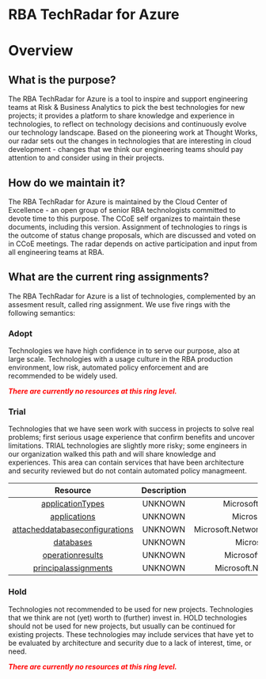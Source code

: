
RBA TechRadar for Azure
=======================

# Overview

## What is the purpose?


The RBA TechRadar for Azure is a tool to inspire and support engineering teams at Risk & Business Analytics to pick the best technologies for new projects; it provides a platform to share knowledge and experience in technologies, to reflect on technology decisions and continuously evolve our technology landscape.  Based on the pioneering work at Thought Works, our radar sets out the changes in technologies that are interesting in cloud development - changes that we think our engineering teams should pay attention to and consider using in their projects.
## How do we maintain it?


The RBA TechRadar for Azure is maintained by the Cloud Center of Excellence - an open group of senior RBA technologists committed to devote time to this purpose.  The CCoE self organizes to maintain these documents, including this version.  Assignment of technologies to rings is the outcome of status change proposals, which are discussed and voted on in CCoE meetings.  The radar depends on active participation and input from all engineering teams at RBA.
## What are the current ring assignments?


The RBA TechRadar for Azure is a list of technologies, complemented by an assesment result, called ring assignment.  We use five rings with the following semantics:
### Adopt


Technologies we have high confidence in to serve our purpose, also at large scale.  Technologies with a usage culture in the RBA production environment, low risk, automated policy enforcement and are recommended to be widely used.  
  
***<font color="red"> There are currently no resources at this ring level. </font>***
### Trial


Technologies that we have seen work with success in projects to solve real problems;  first serious usage experience that confirm benefits and uncover limitations.  TRIAL technologies are slightly more risky; some engineers in our organization walked this path and will share knowledge and experiences.  This area can contain services that have been architecture and security reviewed but do not contain automated policy managmeent.  

|Resource|Description|Path|Status|
| :---: | :---: | :---: | :---: |
|[applicationTypes](https://github.com/openrba/python-azure-techradar/Microsoft.Network/clusters/applicationTypes/README.md)|UNKNOWN|Microsoft.Network/clusters/applicationTypes|TRIAL|
|[applications](https://github.com/openrba/python-azure-techradar/Microsoft.Network/clusters/applications/README.md)|UNKNOWN|Microsoft.Network/clusters/applications|TRIAL|
|[attacheddatabaseconfigurations](https://github.com/openrba/python-azure-techradar/Microsoft.Network/clusters/attacheddatabaseconfigurations/README.md)|UNKNOWN|Microsoft.Network/clusters/attacheddatabaseconfigurations|TRIAL|
|[databases](https://github.com/openrba/python-azure-techradar/Microsoft.Network/clusters/databases/README.md)|UNKNOWN|Microsoft.Network/clusters/databases|TRIAL|
|[operationresults](https://github.com/openrba/python-azure-techradar/Microsoft.Network/clusters/operationresults/README.md)|UNKNOWN|Microsoft.Network/clusters/operationresults|TRIAL|
|[principalassignments](https://github.com/openrba/python-azure-techradar/Microsoft.Network/clusters/principalassignments/README.md)|UNKNOWN|Microsoft.Network/clusters/principalassignments|TRIAL|

### Hold


Technologies not recommended to be used for new projects. Technologies that we think are not (yet) worth to (further) invest in.  HOLD technologies should not be used for new projects, but usually can be continued for existing projects.  These technologies may include services that have yet to be evaluated by architecture and security due to a lack of interest, time, or need.  
  
***<font color="red"> There are currently no resources at this ring level. </font>***